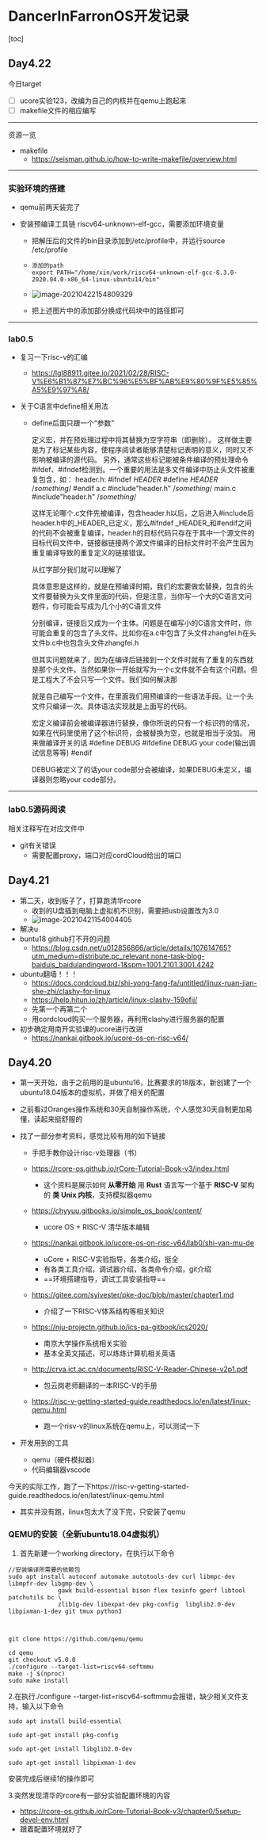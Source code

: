 # DancerInFarronOS开发记录

[toc]







## Day4.22

今日target

- [ ] ucore实验123，改编为自己的内核并在qemu上跑起来
- [ ] makefile文件的相应编写

---

资源一览

* makefile
  * https://seisman.github.io/how-to-write-makefile/overview.html

---

### 实验环境的搭建

* qemu前两天装完了

* 安装预编译工具链 riscv64-unknown-elf-gcc，需要添加环境变量

  * 把解压后的文件的bin目录添加到/etc/profile中，并运行source /etc/profile

  * ```shell
    添加的path
    export PATH="/home/xin/work/riscv64-unknown-elf-gcc-8.3.0-2020.04.0-x86_64-linux-ubuntu14/bin"
    ```

  * ![image-20210422154809329](C:\Users\96233\AppData\Roaming\Typora\typora-user-images\image-20210422154809329.png)

  * 把上述图片中的添加部分换成代码块中的路径即可

---

### lab0.5

* 复习一下risc-v的汇编

  * https://lgl88911.gitee.io/2021/02/28/RISC-V%E6%B1%87%E7%BC%96%E5%BF%AB%E9%80%9F%E5%85%A5%E9%97%A8/

* 关于C语言中define相关用法

  * define后面只跟一个“参数”

    定义宏，并在预处理过程中将其替换为空字符串（即删除）。
    这样做主要是为了标记某些内容，使程序阅读者能够清楚标记表明的意义，同时又不影响被编译的源代码。
    另外，通常这些标记能被条件编译的预处理命令#ifdef、#ifndef检测到。一个重要的用法是多文件编译中防止头文件被重复包含，如：
    header.h:
    \#ifndef _HEADER_
    \#define _HEADER_
    /*something*/
    \#endif
    a.c
    \#include"header.h"
    /*something*/
    main.c
    \#include"header.h"
    /*something*/

    这样无论哪个.c文件先被编译，包含header.h以后，之后进入#include后header.h中的_HEADER_已定义，那么#ifndef _HEADER_和#endif之间的代码不会被重复编译，header.h的目标代码只存在于其中一个源文件的目标代码文件中，链接器链接两个源文件编译的目标文件时不会产生因为重复编译导致的重复定义的链接错误。

    从红字部分我们就可以理解了

    具体意思是这样的，就是在预编译时期，我们的宏要做宏替换，包含的头文件要替换为头文件里面的代码，但是注意，当你写一个大的C语言文问题件，你可能会写成为几个小的C语言文件

     分别编译，链接后又成为一个主体。问题是在编写小的C语言文件时，你可能会重复的包含了头文件。比如你在a.c中包含了头文件zhangfei.h在头文件b.c中也包含头文件zhangfei.h

    但其实问题就来了，因为在编译后链接到一个文件时就有了重复的东西就是那个头文件。当然如果你一开始就写为一个c文件就不会有这个问题。但是工程大了不会只写一个文件。我们如何解决那

    就是自己编写一个文件，在里面我们用预编译的一些语法手段。让一个头文件只编译一次。具体语法实现就是上面写的代码。

    宏定义编译前会被编译器进行替换，像你所说的只有一个标识符的情况，如果在代码里使用了这个标识符，会被替换为空，也就是相当于没加。
    用来做编译开关的话
    \#define DEBUG
    \#ifdefine DEBUG
    your code(输出调试信息等等)
    \#endif

    DEBUG被定义了的话your code部分会被编译，如果DEBUG未定义，编译器则忽略your code部分。

---

### lab0.5源码阅读

相关注释写在对应文件中

* git有关错误
  * 需要配置proxy，端口对应cordCloud给出的端口






## Day4.21

* 第二天，收到板子了，打算跑清华rcore
  * 收到的U盘插到电脑上虚拟机不识别，需要把usb设置改为3.0
  * ![image-20210421154004405](C:\Users\96233\AppData\Roaming\Typora\typora-user-images\image-20210421154004405.png)
* 解决u
* buntu18 github打不开的问题
  * https://blog.csdn.net/u012856866/article/details/107614765?utm_medium=distribute.pc_relevant.none-task-blog-baidujs_baidulandingword-1&spm=1001.2101.3001.4242
* ubuntu翻墙！！！
  * https://docs.cordcloud.biz/shi-yong-fang-fa/untitled/linux-ruan-jian-she-zhi/clashy-for-linux
  * https://help.hitun.io/zh/article/linux-clashy-159ofij/   
  * 先第一个再第二个
  * 用cordcloud购买一个服务器，再利用clashy进行服务器的配置
* 初步确定用南开实验课的ucore进行改进
  * https://nankai.gitbook.io/ucore-os-on-risc-v64/





## Day4.20

* 第一天开始，由于之前用的是ubuntu16，比赛要求的18版本，新创建了一个ubuntu18.04版本的虚拟机，并做了相关的配置
* 之前看过Oranges操作系统和30天自制操作系统，个人感觉30天自制更加易懂，读起来挺舒服的
* 找了一部分参考资料，感觉比较有用的如下链接

  * 手把手教你设计risc-v处理器（书）
  * https://rcore-os.github.io/rCore-Tutorial-Book-v3/index.html

    * 这个资料是展示如何 **从零开始** 用 **Rust** 语言写一个基于 **RISC-V** 架构的 **类 Unix 内核**，支持模拟器qemu
  * https://chyyuu.gitbooks.io/simple_os_book/content/
    * ucore OS + RISC-V 清华版本编辑
  * https://nankai.gitbook.io/ucore-os-on-risc-v64/lab0/shi-yan-mu-de
    * uCore + RISC-V实验指导，各类介绍，挺全
    * 有各类工具介绍，调试器介绍，各类命令介绍，git介绍
    * ==环境搭建指导，调试工具安装指导==
  * https://gitee.com/syivester/pke-doc/blob/master/chapter1.md

    * 介绍了一下RISC-V体系结构等相关知识
  * https://nju-projectn.github.io/ics-pa-gitbook/ics2020/

    * 南京大学操作系统相关实验
    * 基本全英文描述，可以练练计算机相关英语
  * http://crva.ict.ac.cn/documents/RISC-V-Reader-Chinese-v2p1.pdf
    * 包云岗老师翻译的一本RISC-V的手册
  * https://risc-v-getting-started-guide.readthedocs.io/en/latest/linux-qemu.html
    * 跑一个risv-v的linux系统在qemu上，可以测试一下
* 开发用到的工具
  * qemu（硬件模拟器）
  * 代码编辑器vscode



今天的实际工作，跑了一下https://risc-v-getting-started-guide.readthedocs.io/en/latest/linux-qemu.html

* 其实并没有跑，linux包太大了没下完，只安装了qemu

### QEMU的安装（全新ubuntu18.04虚拟机）

1. 首先新建一个working directory，在执行以下命令

```shell
//安装编译所需要的依赖包
sudo apt install autoconf automake autotools-dev curl libmpc-dev libmpfr-dev libgmp-dev \
              gawk build-essential bison flex texinfo gperf libtool patchutils bc \
              zlib1g-dev libexpat-dev pkg-config  libglib2.0-dev libpixman-1-dev git tmux python3



git clone https://github.com/qemu/qemu

cd qemu
git checkout v5.0.0
./configure --target-list=riscv64-softmmu
make -j $(nproc)
sudo make install
```

2.在执行./configure --target-list=riscv64-softmmu会报错，缺少相关文件支持，输入以下命令

```shell
sudo apt install build-essential

sudo apt-get install pkg-config

sudo apt-get install libglib2.0-dev

sudo apt-get install libpixman-1-dev
```

安装完成后继续1的操作即可

3.突然发现清华的rcore有一部分实验配置环境的内容

* https://rcore-os.github.io/rCore-Tutorial-Book-v3/chapter0/5setup-devel-env.html
* 跟着配置环境就好了

